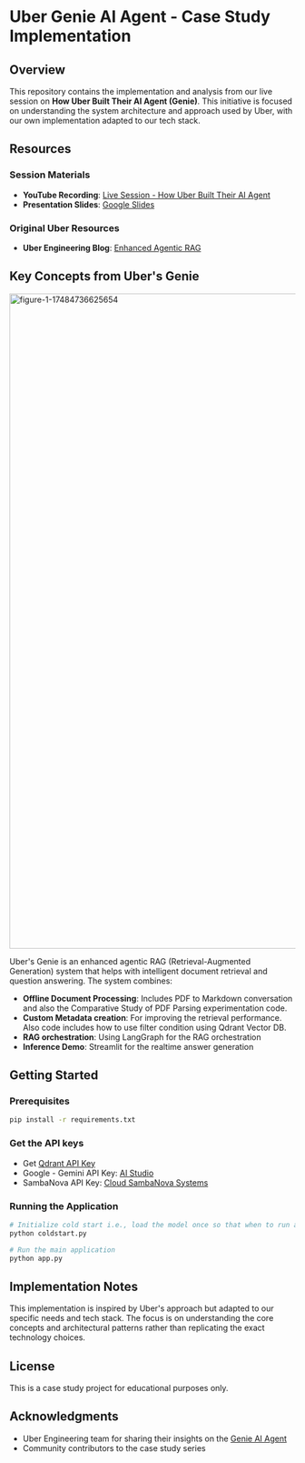 # Uber Genie AI Agent - Case Study Implementation

## Overview
This repository contains the implementation and analysis from our live session on **How Uber Built Their AI Agent (Genie)**. This initiative is focused on understanding the system architecture and approach used by Uber, with our own implementation adapted to our tech stack.

## Resources

### Session Materials

- **YouTube Recording**: [Live Session - How Uber Built Their AI Agent](https://www.youtube.com/watch?v=lROzXRNrXSk)
- **Presentation Slides**: [Google Slides](https://docs.google.com/presentation/d/1sM48hD1S5Pvpd0tjPe6a4oMwa2HfskILTEqvLomuLgM/edit?usp=sharing)

### Original Uber Resources
- **Uber Engineering Blog**: [Enhanced Agentic RAG](https://www.uber.com/en-IN/blog/enhanced-agentic-rag/?uclick_id=9529bd64-1d38-40a6-bc23-88ce151b1384)

## Key Concepts from Uber's Genie

<img width="1536" height="1152" alt="figure-1-17484736625654" src="https://github.com/user-attachments/assets/bcfb6719-030b-46d5-a5be-8e9aae040116" />

Uber's Genie is an enhanced agentic RAG (Retrieval-Augmented Generation) system that helps with intelligent document retrieval and question answering. The system combines:

- **Offline Document Processing**: Includes PDF to Markdown conversation and also the Comparative Study of PDF Parsing experimentation code. 
- **Custom Metadata creation**: For improving the retrieval performance. Also code includes how to use filter condition using Qdrant Vector DB. 
- **RAG orchestration**: Using LangGraph for the RAG orchestration
- **Inference Demo**: Streamlit for the realtime answer generation

## Getting Started

### Prerequisites
```bash
pip install -r requirements.txt
```

### Get the API keys

- Get [Qdrant API Key](https://cloud.qdrant.io/)
- Google - Gemini API Key: [AI Studio](https://aistudio.google.com/)
- SambaNova API Key: [Cloud SambaNova Systems](https://cloud.sambanova.ai/)

### Running the Application
```bash
# Initialize cold start i.e., load the model once so that when to run app, you don't have load model again
python coldstart.py

# Run the main application
python app.py
```

## Implementation Notes

This implementation is inspired by Uber's approach but adapted to our specific needs and tech stack. The focus is on understanding the core concepts and architectural patterns rather than replicating the exact technology choices.

## License

This is a case study project for educational purposes only. 

## Acknowledgments

- Uber Engineering team for sharing their insights on the [Genie AI Agent](https://www.uber.com/en-IN/blog/enhanced-agentic-rag/?uclick_id=9529bd64-1d38-40a6-bc23-88ce151b1384)
- Community contributors to the case study series

